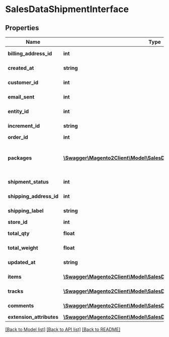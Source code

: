 # SalesDataShipmentInterface

## Properties
Name | Type | Description | Notes
------------ | ------------- | ------------- | -------------
**billing_address_id** | **int** | Billing address ID. | [optional] 
**created_at** | **string** | Created-at timestamp. | [optional] 
**customer_id** | **int** | Customer ID. | [optional] 
**email_sent** | **int** | Email-sent flag value. | [optional] 
**entity_id** | **int** | Shipment ID. | [optional] 
**increment_id** | **string** | Increment ID. | [optional] 
**order_id** | **int** | Order ID. | 
**packages** | [**\Swagger\Magento2Client\Model\SalesDataShipmentPackageInterface[]**](SalesDataShipmentPackageInterface.md) | Array of packages, if any. Otherwise, null. | [optional] 
**shipment_status** | **int** | Shipment status. | [optional] 
**shipping_address_id** | **int** | Shipping address ID. | [optional] 
**shipping_label** | **string** | Shipping label. | [optional] 
**store_id** | **int** | Store ID. | [optional] 
**total_qty** | **float** | Total quantity. | [optional] 
**total_weight** | **float** | Total weight. | [optional] 
**updated_at** | **string** | Updated-at timestamp. | [optional] 
**items** | [**\Swagger\Magento2Client\Model\SalesDataShipmentItemInterface[]**](SalesDataShipmentItemInterface.md) | Array of items. | 
**tracks** | [**\Swagger\Magento2Client\Model\SalesDataShipmentTrackInterface[]**](SalesDataShipmentTrackInterface.md) | Array of tracks. | 
**comments** | [**\Swagger\Magento2Client\Model\SalesDataShipmentCommentInterface[]**](SalesDataShipmentCommentInterface.md) | Array of comments. | 
**extension_attributes** | [**\Swagger\Magento2Client\Model\SalesDataShipmentExtensionInterface**](SalesDataShipmentExtensionInterface.md) |  | [optional] 

[[Back to Model list]](../README.md#documentation-for-models) [[Back to API list]](../README.md#documentation-for-api-endpoints) [[Back to README]](../README.md)


